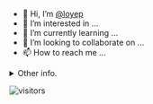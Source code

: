 - 👋 Hi, I’m [@loyep](https://github.com/loyep)
- 👀 I’m interested in ...
- 🌱 I’m currently learning ...
- 💞️ I’m looking to collaborate on ...
- 📫 How to reach me ...

<details>
  <summary>Other info.</summary>
  <br>

<!--START_SECTION:waka-->

```txt
Vue.js       2 hrs 34 mins   ██████████████▓░░░░░░░░░░   58.87 %
TypeScript   37 mins         ███▓░░░░░░░░░░░░░░░░░░░░░   14.30 %
JSON         31 mins         ███░░░░░░░░░░░░░░░░░░░░░░   11.96 %
JavaScript   19 mins         ██░░░░░░░░░░░░░░░░░░░░░░░   07.39 %
TOML         10 mins         █░░░░░░░░░░░░░░░░░░░░░░░░   04.13 %
```

<!--END_SECTION:waka-->

</details>

![visitors](https://visitor-badge.glitch.me/badge?page_id=loyep.loyep)
